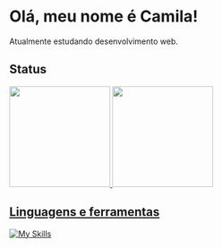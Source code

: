 <h1>Olá, meu nome é Camila!</strong></h1>

<p>
 Atualmente estudando desenvolvimento web.
</p>

<h2>Status</h2>

<div align="lef">
  <a href="https://github.com/camilajullyane">
  <img height="180em" src="https://github-readme-stats.vercel.app/api?username=camilajullyane&show_icons=true&theme=github_dark&include_all_commits=true&count_private=true"/>
  <img height="180em" src="https://github-readme-stats.vercel.app/api/top-langs/?username=camilajullyane&layout=compact&langs_count=7&theme=github_dark"/>
</div>

<h2>Linguagens e ferramentas</h2>

[![My Skills](https://skillicons.dev/icons?i=js,html,css,python,vscode)](https://skillicons.dev)

